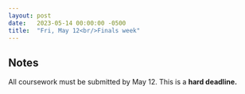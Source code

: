 ```yaml
---
layout: post
date:   2023-05-14 00:00:00 -0500
title:  "Fri, May 12<br/>Finals week"
---
```


## Notes

All coursework must be submitted by May 12. This is a **hard deadline.**